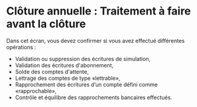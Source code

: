 # Clôture annuelle : Traitement à faire avant la clôture

Dans cet écran, vous devez confirmer si vous avez effectué différentes 
 opérations :


* Validation ou suppression des écritures de simulation,
* Validation des écritures d'abonnement,
* Solde des comptes d'attente,
* Lettrage des comptes de type «lettrable»,
* Rapprochement des écritures d’un compte défini comme «rapprochable»,
* Contrôle et équilibre des rapprochements bancaires effectués.


